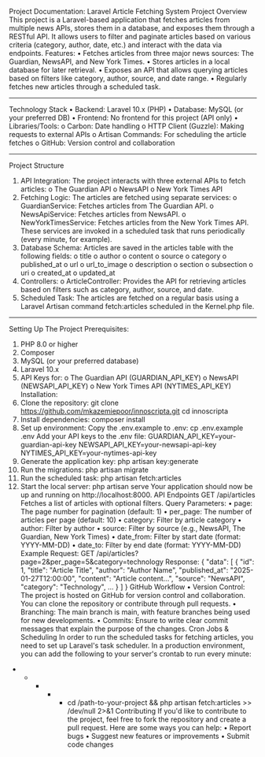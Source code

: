 Project Documentation: Laravel Article Fetching System
Project Overview
This project is a Laravel-based application that fetches articles from multiple news APIs, stores them in a database, and exposes them through a RESTful API. It allows users to filter and paginate articles based on various criteria (category, author, date, etc.) and interact with the data via endpoints.
Features:
•	Fetches articles from three major news sources: The Guardian, NewsAPI, and New York Times.
•	Stores articles in a local database for later retrieval.
•	Exposes an API that allows querying articles based on filters like category, author, source, and date range.
•	Regularly fetches new articles through a scheduled task.
________________________________________
Technology Stack
•	Backend: Laravel 10.x (PHP)
•	Database: MySQL (or your preferred DB)
•	Frontend: No frontend for this project (API only)
•	Libraries/Tools:
o	Carbon: Date handling
o	HTTP Client (Guzzle): Making requests to external APIs
o	Artisan Commands: For scheduling the article fetches
o	GitHub: Version control and collaboration
________________________________________
Project Structure
1.	API Integration:
The project interacts with three external APIs to fetch articles:
o	The Guardian API
o	NewsAPI
o	New York Times API
2.	Fetching Logic:
The articles are fetched using separate services:
o	GuardianService: Fetches articles from The Guardian API.
o	NewsApiService: Fetches articles from NewsAPI.
o	NewYorkTimesService: Fetches articles from the New York Times API.
These services are invoked in a scheduled task that runs periodically (every minute, for example).
3.	Database Schema:
Articles are saved in the articles table with the following fields:
o	title
o	author
o	content
o	source
o	category
o	published_at
o	url
o	url_to_image
o	description
o	section
o	subsection
o	uri
o	created_at
o	updated_at
4.	Controllers:
o	ArticleController: Provides the API for retrieving articles based on filters such as category, author, source, and date.
5.	Scheduled Task:
The articles are fetched on a regular basis using a Laravel Artisan command fetch:articles scheduled in the Kernel.php file.
________________________________________
Setting Up The Project
Prerequisites:
1.	PHP 8.0 or higher
2.	Composer
3.	MySQL (or your preferred database)
4.	Laravel 10.x
5.	API Keys for:
o	The Guardian API (GUARDIAN_API_KEY)
o	NewsAPI (NEWSAPI_API_KEY)
o	New York Times API (NYTIMES_API_KEY)
Installation:
1.	Clone the repository:
git clone https://github.com/mkazemiepoor/innoscripta.git
cd innoscripta
2.	Install dependencies:
composer install
3.	Set up environment: Copy the .env.example to .env:
cp .env.example .env
Add your API keys to the .env file:
GUARDIAN_API_KEY=your-guardian-api-key
NEWSAPI_API_KEY=your-newsapi-api-key
NYTIMES_API_KEY=your-nytimes-api-key
4.	Generate the application key:
php artisan key:generate
5.	Run the migrations:
php artisan migrate
6.	Run the scheduled task:
php artisan fetch:articles
7.	Start the local server:
php artisan serve
Your application should now be up and running on http://localhost:8000.
API Endpoints
GET /api/articles
Fetches a list of articles with optional filters.
Query Parameters:
•	page: The page number for pagination (default: 1)
•	per_page: The number of articles per page (default: 10)
•	category: Filter by article category
•	author: Filter by author
•	source: Filter by source (e.g., NewsAPI, The Guardian, New York Times)
•	date_from: Filter by start date (format: YYYY-MM-DD)
•	date_to: Filter by end date (format: YYYY-MM-DD)
Example Request:
GET /api/articles?page=2&per_page=5&category=technology
Response:
{
  "data": [
    {
      "id": 1,
      "title": "Article Title",
      "author": "Author Name",
      "published_at": "2025-01-27T12:00:00",
      "content": "Article content...",
      "source": "NewsAPI",
      "category": "Technology",
      ...
    }
  ]
}
GitHub Workflow
•	Version Control: The project is hosted on GitHub for version control and collaboration. You can clone the repository or contribute through pull requests.
•	Branching: The main branch is main, with feature branches being used for new developments.
•	Commits: Ensure to write clear commit messages that explain the purpose of the changes.
Cron Jobs & Scheduling
In order to run the scheduled tasks for fetching articles, you need to set up Laravel's task scheduler. In a production environment, you can add the following to your server's crontab to run every minute:
* * * * * cd /path-to-your-project && php artisan fetch:articles >> /dev/null 2>&1
Contributing
If you'd like to contribute to the project, feel free to fork the repository and create a pull request. Here are some ways you can help:
•	Report bugs
•	Suggest new features or improvements
•	Submit code changes

